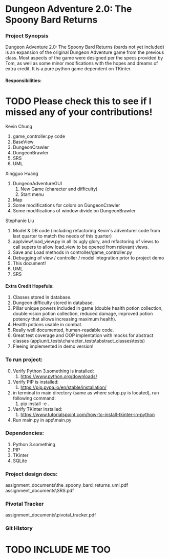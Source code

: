 # Dungeon Adventure 2.0: The Spoony Bard Returns

### Project Synopsis
Dungeon Adventure 2.0: The Spoony Bard Returns (bards not yet included) is an expansion of the original Dungeon Adventure game from the previous class.  Most aspects of the game were designed per the specs provided by Tom, as well as some minor modifications with the hopes and dreams of extra credit.  It is a pure python game dependent on TKinter.

#### Responsibilities:
# TODO Please check this to see if I missed any of your contributions!
Kevin Chung
1) game_controller.py code
2) BaseView
3) DungeonCrawler
4) DungeonBrawler
5) SRS
6) UML

Xingguo Huang
1) DungeonAdventureGUI
   1) New Game (character and difficulty)
   2) Start menu
2) Map
3) Some modifications for colors on DungeonCrawler
4) Some modifications of window divide on DungeonBrawler

Stephanie Liu
1) Model & DB code (including refactoring Kevin's adventurer code from last quarter to match the needs of this quarter)
2) app\view\load_view.py in all its ugly glory, and refactoring of views to call supers to allow load_view to be opened from relevant views.
3) Save and Load methods in controller/game_controller.py
4) Debugging of view / controller / model integration prior to project demo
5) This document!
6) UML
7) SRS

#### Extra Credit Hopefuls:
1) Classes stored in database.
2) Dungeon difficulty stored in database.
3) Pillar unique powers included in game (double health potion collection, double vision potion collection, reduced damage, improved potion potency that allows increasing maximum health).
4) Health potions usable in combat.
5) Really well documented, human-readable code.
6) Great test coverage and OOP implentation with mocks for abstract classes (app\unit_tests\character_tests\abstract_classes\tests)
7) Fleeing implemented in demo version!

### To run project:
0) Verify Python 3.something is installed:
   1) https://www.python.org/downloads/
1) Verify PIP is installed:
   1) https://pip.pypa.io/en/stable/installation/
2) in terminal in main directory (same as where setup.py is located), run following command:
   1) pip install -e .  
3) Verify TKinter installed:
   1) https://www.tutorialspoint.com/how-to-install-tkinter-in-python
4) Run main.py in app\main.py

### Dependencies:
1) Python 3.something
2) PIP
3) TKinter
4) SQLite

### Project design docs:
assignment_documents\the_spoony_bard_returns_uml.pdf
assignment_documents\SRS.pdf

### Pivotal Tracker
assignment_documents\pivotal_tracker.pdf

### Git History
# TODO INCLUDE ME TOO